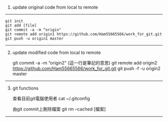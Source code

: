 1. update original code from local to remote
--------------------------------------------------------------------------------------------
    git init
    git add [file]
    git commit -a -m “origin"
    git remote add origin1 https://github.com/Ham55665566/work_for_git.git
    git push -u origin1 master 
    
--------------------------------------------------------------------------------------------
2. update modified code from local to remote

    git commit -a -m “origin2"  (這一行是筆記的意思) 
    git remote add origin2 https://github.com/Ham55665566/work_for_git.git
    git push -f -u origin2 master
    
 -------------------------------------------------------------------------------------------- 
 3. git functions
 
    查看目前git電腦使用者
    cat ~/.gitconfig
 
    由git commit上刪除檔案
    git rm –cached [檔案]
    
 -------------------------------------------------------------------------------------------- 

